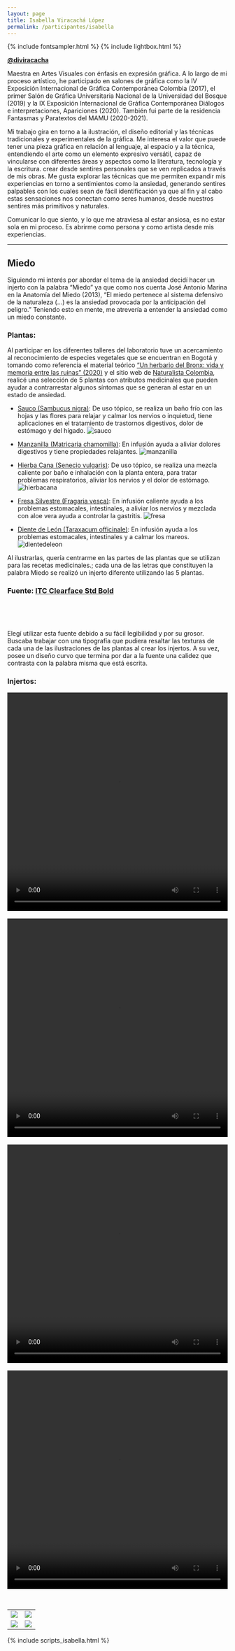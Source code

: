 ```yaml
---
layout: page
title: Isabella Viracachá López
permalink: /participantes/isabella
---
```

{% include fontsampler.html %}
{% include lightbox.html %}

**[@diviracacha](https://www.instagram.com/diviracacha/)**

Maestra en Artes Visuales con énfasis en expresión gráfica. A lo largo de mi proceso artístico, he participado en salones de gráfica como la IV Exposición Internacional de Gráfica Contemporánea Colombia (2017), el primer Salón de Gráfica Universitaria Nacional de la Universidad del Bosque (2019) y la IX Exposición Internacional de Gráfica Contemporánea Diálogos e interpretaciones, Apariciones (2020). También fui parte de la residencia Fantasmas y Paratextos del MAMU (2020-2021). 

Mi trabajo  gira en torno a la ilustración, el diseño editorial y  las técnicas tradicionales y experimentales de la gráfica.  Me interesa  el valor que puede tener una pieza gráfica en relación al lenguaje, al espacio y a la técnica, entendiendo el arte como un elemento expresivo versátil, capaz de vincularse con diferentes áreas y aspectos como la literatura, tecnología y la escritura. crear desde sentires personales que se ven replicados a través de mis obras. Me gusta explorar las técnicas que me permiten expandir mis experiencias en torno a sentimientos como la ansiedad, generando sentires palpables con los cuales sean de fácil identificación ya que al fin y al cabo estas sensaciones nos conectan como seres humanos, desde nuestros sentires más primitivos y naturales.

Comunicar lo que siento, y lo que me atraviesa al estar ansiosa, es no estar sola en mi proceso. Es abrirme como persona y como artista desde mis experiencias.

---

## Miedo

Siguiendo mi interés por abordar el tema de la ansiedad decidí hacer un injerto con la palabra “Miedo” ya que como nos cuenta José Antonio Marina en la Anatomía del Miedo (2013), “El miedo pertenece al sistema defensivo de la naturaleza (...) es la ansiedad provocada por la anticipación del peligro.” Teniendo esto en mente, me atrevería a entender la ansiedad como un miedo constante.

### Plantas:
Al participar en los diferentes talleres del laboratorio tuve un acercamiento al reconocimiento de especies vegetales que se encuentran en Bogotá y tomando como referencia el material teórico [“Un herbario del Bronx: vida y memoria entre las ruinas” (2020)](https://issuu.com/patrimoniobogota/docs/agenda_bronx_web_) y el sitio web de [Naturalista Colombia](https://colombia.inaturalist.org/), realicé una selección de 5 plantas con atributos medicinales que pueden ayudar a contrarrestar algunos síntomas que se generan al estar en un estado de ansiedad.

  - [Sauco (Sambucus nigra)](https://colombia.inaturalist.org/taxa/765394-Sambucus-nigra): De uso tópico, se realiza un baño frío con las hojas y las flores para relajar y calmar los nervios o inquietud, tiene aplicaciones en el tratamiento de trastornos digestivos, dolor de estómago y del hígado.
  ![sauco](/injertos/participantes/assets_isabella/sauco_original.png)
  
  - [Manzanilla (Matricaria chamomilla)](https://colombia.inaturalist.org/taxa/77965-Matricaria-chamomilla): En infusión ayuda a aliviar dolores digestivos y tiene propiedades relajantes.
  ![manzanilla](/injertos/participantes/assets_isabella/manzanilla_original.png)
  
  - [Hierba Cana (Senecio vulgaris)](https://colombia.inaturalist.org/taxa/53211-Senecio-vulgaris): De uso tópico, se realiza una mezcla caliente por baño e inhalación con la planta entera, para tratar problemas respiratorios, aliviar los nervios y el dolor de estómago.
  ![hierbacana](/injertos/participantes/assets_isabella/senecio_original.png)
  
  - [Fresa Silvestre (Fragaria vesca)](https://colombia.inaturalist.org/taxa/50298-Fragaria-vesca): En infusión caliente ayuda a los problemas estomacales, intestinales, a aliviar los nervios y mezclada con aloe vera ayuda a controlar la gastritis.
  ![fresa](/injertos/participantes/assets_isabella/fresa_original.png)
  
  - [Diente de León (Taraxacum officinale)](https://colombia.inaturalist.org/taxa/47602-Taraxacum-officinale): En infusión ayuda a los problemas estomacales, intestinales y a calmar los mareos.
  ![dientedeleon](/injertos/participantes/assets_isabella/dienteleon_original.png)
  
Al ilustrarlas, quería centrarme en las partes de las plantas que se utilizan para las recetas medicinales.; cada una de las letras que constituyen la palabra Miedo se realizó un injerto diferente utilizando las 5 plantas.

### Fuente: [ITC Clearface Std Bold](https://www.myfonts.com/pack/421320)

&nbsp;

<div id="font_sampler"></div>

&nbsp;

Elegí utilizar esta fuente debido a su fácil legibilidad y por su grosor. Buscaba trabajar con una tipografía que pudiera resaltar las texturas de cada una de las ilustraciones de las plantas al crear los injertos. A su vez, posee un diseño curvo que  termina por dar a la fuente una calidez  que contrasta con la palabra misma que está escrita.

### Injertos:

<div style="text-align:center; max-width:100%;">
  <video width="100%" height="500" controls loop>
    <source src="/injertos/participantes/assets_isabella/sauco.mp4" type="video/mp4"/>
  </video>
  <br><br>
  <video width="100%" height="500" controls loop>
    <source src="/injertos/participantes/assets_isabella/manzanilla.mp4" type="video/mp4"/>
  </video>
  <br><br>
  <video width="100%" height="500" controls loop>
    <source src="/injertos/participantes/assets_isabella/senecio.mp4" type="video/mp4"/>
  </video>
  <br><br>
  <video width="100%" height="500" controls loop>
    <source src="/injertos/participantes/assets_isabella/fresasilvestre.mp4" type="video/mp4"/>
  </video>
</div>

&nbsp;

<div class="gallery_1">
  <table>
    <tbody>
      <tr>
        <td>
          <a href="/injertos/participantes/assets_isabella/miedo_1.png">
            <img src="/injertos/participantes/assets_isabella/miedo_1.png">
          </a>
        </td>
        <td>
          <a href="/injertos/participantes/assets_isabella/dientedeleon_1.png">
            <img src="/injertos/participantes/assets_isabella/dientedeleon_1.png">
          </a>
        </td>
      </tr>
      <tr>
        <td>
          <a href="/injertos/participantes/assets_isabella/fresa_0.png">
            <img src="/injertos/participantes/assets_isabella/fresa_0.png">
          </a>
        </td>
        <td>
          <a href="/injertos/participantes/assets_isabella/sauco_2.png">
            <img src="/injertos/participantes/assets_isabella/sauco_2.png">
          </a>
        </td>
      </tr>
    </tbody>
  </table>
</div>

{% include scripts_isabella.html %}